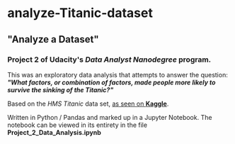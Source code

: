 # analyze-Titanic-dataset

## "Analyze a Dataset"
### Project 2 of Udacity's _Data Analyst Nanodegree_ program.

This was an exploratory data analysis that attempts to answer the question:  
_**"What factors, or combination of factors, made people more likely to survive the sinking of the Titanic?"**_  

Based on the _HMS Titanic_ data set, [as seen on **Kaggle**](https://www.kaggle.com/c/titanic).  

Written in Python / Pandas and marked up in a Jupyter Notebook. The notebook can be viewed in its entirety in the file **Project_2_Data_Analysis.ipynb**
